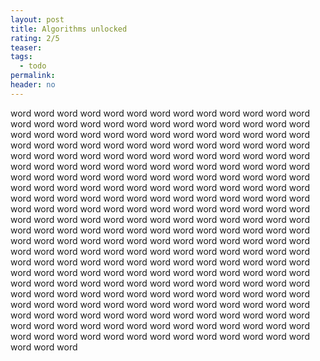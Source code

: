 ```yaml
---
layout: post
title: Algorithms unlocked
rating: 2/5
teaser:
tags:
  - todo
permalink:
header: no
---
```


word word word word word word word word word word word word word word word word word word word word word word word word word word word word word word word word word word word word word word word word word word word word word word word word word word word word word word word word word word word word word word word word word word word word word word word word word word word word word word word word word word word word word word word word word word word word word word word word word word word word word word word word word word word word word word word word word word word word word word word word word word word word word word word word word word word word word word word word word word word word word word word word word word word word word word word word word word word word word word word word word word word word word word word word word word word word word word word word word word word word word word word word word word word word word word word word word word word word word word word word word word word word word word word word word word word word word word word word word word word word word word word word word word word word word word word word word word word word word word word word word word word word word word word word word word word word word word word word word word word word word word word word word word word word word word word word word word word word word word word word word word word word word word word word word 
